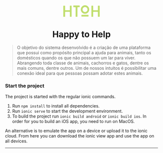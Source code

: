 
<h1 align="center">
<br>
  <img src="https://github.com/caduopm/PIE/blob/master/ProjetoIntegradoE/app_htoh/static/images/Icons/logo_htoh_green.fw.png" alt="HTOH" width="120">
<br>
<br>
Happy to Help
</h1>


> O objetivo do sistema desenvolvido é a criação de uma plataforma que possui como propósito
principal a ajuda para animais, tanto os domésticos quando os que não possuem um lar para viver.
Abrangendo toda classe de animais, cachorros e gatos, dentre os mais comuns, dentre outros. Um
de nossos intuitos é possibilitar uma conexão ideal para que pessoas possam adotar estes animais.


### Start the project
The project is started with the regular ionic commands.

1. Run ```npm install``` to install all dependencies.
2. Run ```ionic serve``` to start the development environment.
3. To build the project run ```ionic build android``` or ```ionic build ios```. In order for you to build an iOS app, you need to run on MacOS.

An alternative is to emulate the app on a device or upload it to the ionic cloud. From here you can download the ionic view app and use the app on all devices.

_____________________




